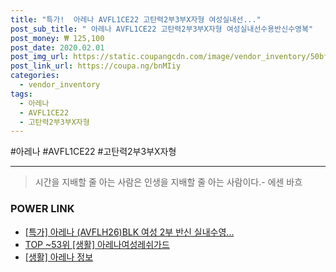 ```yaml
--- 
title: "특가!  아레나 AVFL1CE22 고탄력2부3부X자형 여성실내선..." 
post_sub_title: " 아레나 AVFL1CE22 고탄력2부3부X자형 여성실내선수용반신수영복" 
post_money: ₩ 125,100 
post_date: 2020.02.01 
post_img_url: https://static.coupangcdn.com/image/vendor_inventory/50bf/46dfb4aee422e26cb2202dbf57a5586b5ff29c4d5ed2105f6b131a384147.png 
post_link_url: https://coupa.ng/bnMIiy 
categories: 
  - vendor_inventory 
tags: 
  - 아레나 
  - AVFL1CE22 
  - 고탄력2부3부X자형 
--- 
```

  #아레나 #AVFL1CE22 #고탄력2부3부X자형 
<hr> 

> 시간을 지배할 줄 아는 사람은 인생을 지배할 줄 아는 사람이다.- 에센 바흐  


### POWER LINK

* <a href="https://blog.naver.com/santokki14/221792124580" target="_blank">[특가] 아레나 (AVFLH26)BLK 여성 2부 반신 실내수영...</a>
* <a href="https://blog.naver.com/an0733/221792180999" target="_blank"> TOP ~53위 [생활] 아레나여성레쉬가드</a>
* <a href="https://blog.naver.com/santokki14/221775528921" target="_blank"> [생활] 아레나 정보 </a>
